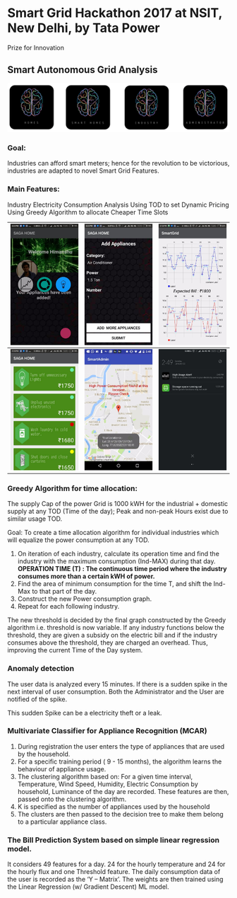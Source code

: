 # Smart Grid Hackathon 2017 at NSIT, New Delhi, by Tata Power
Prize for Innovation
## Smart Autonomous Grid Analysis

![Components of the system](./images/Combo-Saga.png)
### Goal:

Industries can afford smart meters; hence for the revolution to be victorious, industries are adapted to novel Smart Grid Features.

### Main Features:

Industry Electricity Consumption Analysis
Using TOD to set Dynamic Pricing
Using Greedy Algorithm to allocate Cheaper Time Slots  

| <img src="./images/app-screen-1.png" width="200"> | <img src="./images/app-screen-2.png" width="200"> | <img  src="./images/smart-grid-screen.png" width="200"> |
| -------------- | -------------- | -------------- |
| <img src="./images/saga-suggest.png" width="200"> | <img src="./images/anomaly-screens-1.png" width="200"> | <img src="./images/anomaly-screens-2.png" width="200"> |


### Greedy Algorithm for time allocation:

The supply Cap of the power Grid is 1000 kWH for the industrial + domestic supply at any TOD (Time of the day); Peak and non-peak Hours exist due to similar usage TOD.

Goal: To create a time allocation algorithm for individual industries which will equalize the power consumption at any TOD.

1. On iteration of each industry, calculate its operation time and find the industry with the maximum consumption (Ind-MAX) during that day.
<b> OPERATION TIME (T) : The continuous time period where the industry consumes more than a certain kWH of power.</b>
2. Find the area of minimum consumption for the time T, and shift the Ind-Max to that part of the day.
3. Construct the new Power consumption graph.
4. Repeat for each following industry.

The new threshold is decided by the final graph constructed by the Greedy algorithm i.e. threshold is now variable. If any industry functions below the threshold, they are given a subsidy on the electric bill and if the industry consumes above the threshold, they are charged an overhead. Thus, improving the current Time of the Day system.

### Anomaly detection

The user data is analyzed every 15 minutes. If there is a sudden spike in the next interval of user consumption. Both the Administrator and the User are notified of the spike.

This sudden Spike can be a electricity theft or a leak.

### Multivariate Classifier for Appliance Recognition (MCAR)

1. During registration the user enters the type of appliances that are used by the household.
2. For a specific training period ( 9 - 15 months), the algorithm learns the behaviour of appliance usage.
3. The clustering algorithm based on: For a given time interval, Temperature, Wind Speed, Humidity, Electric Consumption by household, Luminance of the day are recorded. These features are then, passed onto the clustering algorithm.
4. K is specified as the number of appliances used by the household
5. The clusters are then passed to the decision tree to make them belong to a particular appliance class.

### The Bill Prediction System based on simple linear regression model.

It considers 49 features for a day.
24 for the hourly temperature and 24 for the hourly flux and one Threshold feature.
The daily consumption data of the user is recorded as the ‘Y – Matrix’. The weights are then trained using the Linear Regression (w/ Gradient Descent) ML model.

<!-- ![alt text](./images/smart-grid-screen.png) -->
